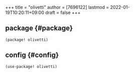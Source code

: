 +++
title = "olivetti"
author = [7696122]
lastmod = 2022-01-19T10:20:11+09:00
draft = false
+++

## package {#package}

```elisp
(package! olivetti)
```


## config {#config}

```elisp
(use-package! olivetti)
```
